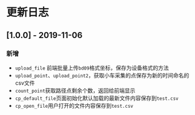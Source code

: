 # 更新日志

## [1.0.0] - 2019-11-06

### 新增

* `upload_file` 前端批量上传`bd09`格式坐标，保存为设备格式的方法
* `upload_point`、`upload_point2`，获取小车采集的点保存为新的时间命名的csv文件
* `count_point`获取路径点剩余个数，返回给前端显示
* `cp_default_file`页面初始化默认加载的最新文件内容保存到`test.csv`
* `cp_open_file`用户打开的文件内容保存到`test.csv`

